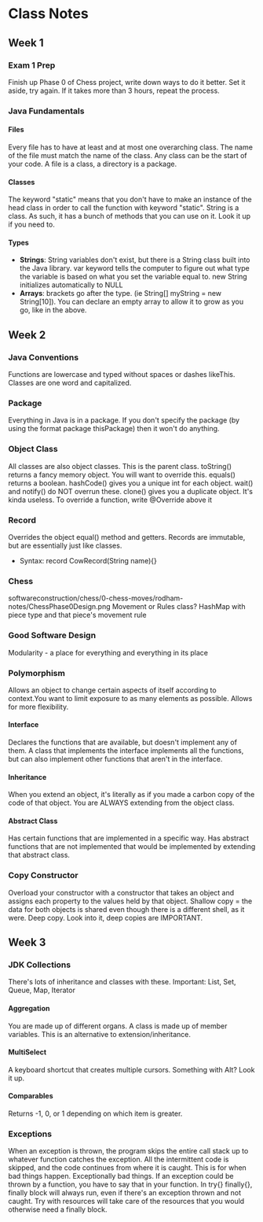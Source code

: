 # Class Notes
## Week 1
### Exam 1 Prep
Finish up Phase 0 of Chess project, write down ways to do it better. Set it aside, try again.
If it takes more than 3 hours, repeat the process.
### Java Fundamentals
#### Files
Every file has to have at least and at most one overarching class. The name of the file must
match the name of the class. Any class can be the start of your code.
A file is a class, a directory is a package.
#### Classes
The keyword "static" means that you don't have to make an instance of the head class in 
order to call the function with keyword "static". String is a class. As such, it has a bunch
 of methods that you can use on it. Look it up if you need to.
#### Types
- **Strings**: String variables don't exist, but there is a String class built into the Java 
library. var keyword tells the computer to figure out what type the variable is based on 
what you set the variable equal to. new String initializes automatically to NULL
- **Arrays**: brackets go after the type. (ie String[] myString = new String[10]).
You can declare an empty array to allow it to grow as you go, like in the above.
## Week 2
### Java Conventions
Functions are lowercase and typed without spaces or dashes likeThis. Classes are one word and
capitalized.
### Package
Everything in Java is in a package. If you don't specify the package (by using the format 
package thisPackage) then it won't do anything.
### Object Class
All classes are also object classes. This is the parent class. toString() returns a fancy memory object.
You will want to override this. equals() returns a boolean. hashCode() gives you a unique int for each object.
wait() and notify() do NOT overrun these. clone() gives you a duplicate object. It's kinda useless. To 
override a function, write @Override above it
### Record
Overrides the object equal() method and getters. Records are immutable, but are essentially just like classes.
- Syntax:
record CowRecord(String name){}
### Chess
softwareconstruction/chess/0-chess-moves/rodham-notes/ChessPhase0Design.png
Movement or Rules class?
HashMap with piece type and that piece's movement rule
### Good Software Design
Modularity - a place for everything and everything in its place
### Polymorphism
Allows an object to change certain aspects of itself according to context.You want to limit exposure to as many 
elements as possible. Allows for more flexibility.
#### Interface
Declares the functions that are available, but doesn't implement any of them. A class that implements the interface 
implements all the functions, but can also implement other functions that aren't in the interface.
#### Inheritance
When you extend an object, it's literally as if you made a carbon copy of the code of that object. You are ALWAYS
extending from the object class.
#### Abstract Class
Has certain functions that are implemented in a specific way. Has abstract functions that are not implemented 
that would be implemented by extending that abstract class.
### Copy Constructor
Overload your constructor with a constructor that takes an object and assigns each property to the values held by that
object. Shallow copy = the data for both objects is shared even though there is a different shell, as it were. Deep 
copy. Look into it, deep copies are IMPORTANT.
## Week 3
### JDK Collections
There's lots of inheritance and classes with these. Important: List, Set, Queue, Map, Iterator
#### Aggregation
You are made up of different organs. A class is made up of member variables. This is an alternative to 
extension/inheritance.
#### MultiSelect
A keyboard shortcut that creates multiple cursors. Something with Alt? Look it up.
#### Comparables
Returns -1, 0, or 1 depending on which item is greater.
### Exceptions
When an exception is thrown, the program skips the entire call stack up to whatever function catches the exception.
All the intermittent code is skipped, and the code continues from where it is caught. This is for when bad things 
happen. Exceptionally bad things. If an exception could be thrown by a function, you have to say that in your function.
In try{} finally{}, finally block will always run, even if there's an exception thrown and not caught. Try with 
resources will take care of the resources that you would otherwise need a finally block.


